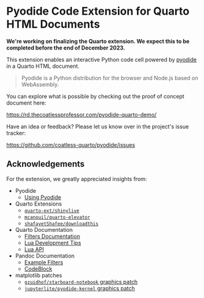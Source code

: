 # Pyodide Code Extension for Quarto HTML Documents

**We're working on finalizing the Quarto extension. We expect this to be completed before the end of December 2023.**

This extension enables an interactive Python code cell powered by [pyodide](https://pyodide.org/en/stable/) in a Quarto HTML document.

> Pyodide is a Python distribution for the browser and Node.js based on WebAssembly.

You can explore what is possible by checking out the proof of concept document here: 

<https://rd.thecoatlessprofessor.com/pyodide-quarto-demo/>

Have an idea or feedback? Please let us know over in the project's issue tracker:

<https://github.com/coatless-quarto/pyodide/issues>

## Acknowledgements

For the extension, we greatly appreciated insights from: 

- Pyodide 
  - [Using Pyodide](https://pyodide.org/en/stable/usage/index.html)
- Quarto Extensions
  - [`quarto-ext/shinylive`](https://github.com/quarto-ext/shinylive)
  - [`mcanouil/quarto-elevator`](https://github.com/mcanouil/quarto-elevator)
  - [`shafayetShafee/downloadthis`](https://github.com/shafayetShafee/downloadthis/tree/main)
- Quarto Documentation
  - [Filters Documentation](https://quarto.org/docs/extensions/filters.html)
  - [Lua Development Tips](https://quarto.org/docs/extensions/lua.html)
  - [Lua API](https://quarto.org/docs/extensions/lua-api.html)
- Pandoc Documentation
  - [Example Filters](https://pandoc.org/lua-filters.html#examples)
  - [CodeBlock](https://pandoc.org/lua-filters.html#type-codeblock)
- matplotlib patches
  - [`gzuidhof/starboard-notebook` graphics patch](https://github.com/gzuidhof/starboard-notebook/blob/4127a5991399532f496da225ecc4ffcc27aa5529/packages/starboard-python/src/pyodide/matplotlib.ts)
  - [`jupyterlite/pyodide-kernel` graphics patch](https://github.com/jupyterlite/pyodide-kernel/blob/395525f14b827968cb89a0e507123ae2932d399a/packages/pyodide-kernel/py/pyodide-kernel/pyodide_kernel/patches.py)
